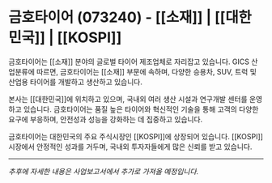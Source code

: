# 금호타이어 (073240) - [[소재]] | [[대한민국]] | [[KOSPI]]

금호타이어는 [[소재]] 분야의 글로벌 타이어 제조업체로 자리잡고 있습니다. GICS 산업분류에 따르면, 금호타이어는 [[소재]] 부문에 속하며, 다양한 승용차, SUV, 트럭 및 산업용 타이어를 개발하고 생산하고 있습니다.

본사는 [[대한민국]]에 위치하고 있으며, 국내외 여러 생산 시설과 연구개발 센터를 운영하고 있습니다. 금호타이어는 품질 높은 타이어와 혁신적인 기술을 통해 고객의 다양한 요구에 부응하며, 안전성과 성능을 강화하는 데 집중하고 있습니다.

금호타이어는 대한민국의 주요 주식시장인 [[KOSPI]]에 상장되어 있습니다. [[KOSPI]] 시장에서 안정적인 성과를 거두며, 국내외 투자자들에게 많은 신뢰를 받고 있습니다.

---

*추후에 자세한 내용은 사업보고서에서 추가로 가져올 예정입니다.*